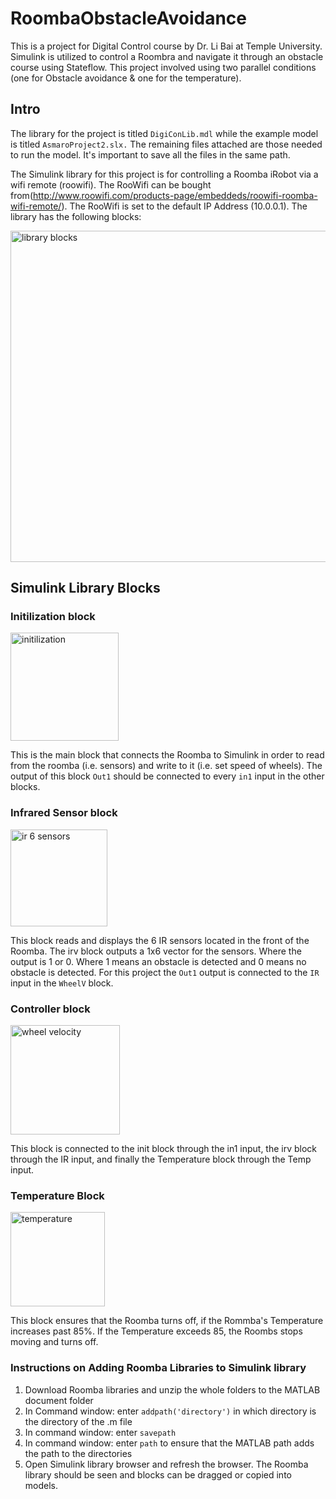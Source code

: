 # RoombaObstacleAvoidance
This is a project for Digital Control course by Dr. Li Bai at Temple University. Simulink is utilized to control a Roombra and navigate it through an obstacle course using Stateflow. This project involved using two parallel conditions (one for Obstacle avoidance & one for the temperature).

## **Intro**

The library for the project is titled `DigiConLib.mdl` while the example model is titled `AsmaroProject2.slx.` The remaining files attached are those needed to run the model. It's important to save all the files in the same path. 

The Simulink library for this project is for controlling a Roomba iRobot via a wifi remote (roowifi). The RooWifi can be bought from(http://www.roowifi.com/products-page/embeddeds/roowifi-roomba-wifi-remote/). The RooWifi is set to the default IP Address (10.0.0.1).
The library has the following blocks:

<img width="530" alt="library blocks" src="https://user-images.githubusercontent.com/31410235/32812257-160d18f4-c972-11e7-9c3a-82db6ff44bd1.PNG">

## **Simulink Library Blocks**


### **Initilization block**

<img width="173" alt="initilization" src="https://user-images.githubusercontent.com/31410235/32812353-90c826ec-c972-11e7-9786-1c77d40295a9.PNG">

This is the main block that connects the Roomba to Simulink in order to read from the roomba (i.e. sensors) and write to it (i.e. set speed of wheels).
The output of this block `Out1` should be connected to every `in1` input in the other blocks.

### **Infrared Sensor block**

<img width="155" alt="ir 6 sensors" src="https://user-images.githubusercontent.com/31410235/32812377-aa811166-c972-11e7-888c-613cf3c4dd2c.PNG">

This block reads and displays the 6 IR sensors located in the front of the Roomba.
The irv block outputs a 1x6 vector for the sensors. Where the output is 1 or 0. Where 1 means an obstacle is detected and 0 means no obstacle is detected.
For this project the `Out1` output is connected to the `IR` input in the `WheelV` block.

### **Controller block**

<img width="175" alt="wheel velocity" src="https://user-images.githubusercontent.com/31410235/32812402-c211c91a-c972-11e7-9f83-53e9f511cd4e.PNG">

This block is connected to the init block through the in1 input, the irv block through the IR input, and finally the Temperature block through the Temp input. 

### **Temperature Block**

<img width="151" alt="temperature" src="https://user-images.githubusercontent.com/31410235/32812451-065ca3a6-c973-11e7-8d29-f1de9cb5e5b1.PNG">

This block ensures that the Roomba turns off, if the Rommba's Temperature increases past 85%. If the Temperature exceeds 85, the Roombs stops moving and turns off. 


### **Instructions on Adding Roomba Libraries to Simulink library**

1. Download Roomba libraries and unzip the whole folders to the MATLAB document folder
2. In Command window: enter `addpath('directory')` in which directory is the directory of the .m file
3. In command window: enter `savepath`
4. In command window: enter `path` to ensure that the MATLAB path adds the path to the directories
5. Open Simulink library browser and refresh the browser. The Roomba library should be seen and blocks can be dragged or copied into models.


